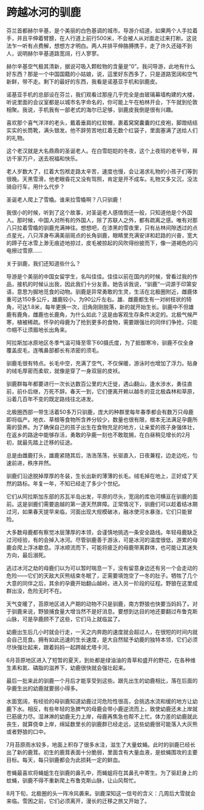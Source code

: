 # 跨越冰河的驯鹿

芬兰首都赫尔辛基，是个美丽的白色基调的城市。导游介绍道，如果两个人手拉着手，并且平伸着臂膀，在人行道上前行500米，不会被人从对面走过来打断。这说法乍一听有点费解，想想方才明白。两人并排平伸胳膊携手，走了许久还碰不到人，说明赫尔辛基道路宽阔，行人寥寥。 

赫尔辛基空气极其清新，据说可吸入颗粒物的含量是“0”。我问导游，此地有什么好东西？那是一个中国国籍的小姑娘，说，這里好东西多了，只是道路宽阔和空气新鲜，带不走。剩下的最好的东西，我看是诺基亚手机和驯鹿皮。 

诺基亚手机的总部设在芬兰，我们观看过那座几乎完全是由玻璃幕墙构建的大楼，听说里面的会议室都是以城市名字命名的，你可能上午在柏林开会，下午就到伦敦相聚。我说，手机我有一部老式的海尔已足够，驯鹿皮我倒是很有兴趣。 

喜欢那个喜气洋洋的老头，戴着垂肩的红软帽，裹着窝窝囊囊的红皮袍，脚蹬结结实实的长筒靴，满头银发。他不辞劳苦地扛着无数个红袋子，里面塞满了送给人们的礼物。 

这个老汉就是大名鼎鼎的圣诞老人。在白雪皑皑的冬夜，这个上夜班的老爷爷，拜访千家万户，送去祝福和快乐。 

老人岁数大了，扛着大包袱走路太辛苦，速度也慢，会让渴求礼物的小孩子们等到很晚。天黑雪滑，他老眼昏花又没有驾照，肯定是开不成车。礼物又多又沉，没法骑自行车，用什么代步？ 

圣诞老人爬上了雪橇。谁来拉雪橇啊？八只驯鹿！ 

我很小的时候，听到了这个故事，对圣诞老人感情倒还一般，只知道他是个外国人。那时候，中国人对所有的外国人，除了苏联人之外，都有疏离之感。唯有对那八只拉着雪橇的驯鹿充满神往。想想吧，在漆黑的雪夜里，只有丛林间隙透过的点点星光，八只浑身布满美丽斑点的长角驯鹿，眼睛里充满安详和赶路的兴奋，宽大的蹄子在冰雪上渺无痕迹地掠过，皮毛被掠起的风吹得纷披而下，像一道褐色的闪电擦过雪原…… 

关于驯鹿，我们还知道些什么？ 

导游是个美丽的中国女留学生，名叫佳佳。佳佳以前在国内的时候，曾看过我的作品，接机的时候认出我，因此我们十分友善。她告诉我说，“驯鹿”一词源于印第安语，意思为掘地觅食的动物。驯鹿是异常勇敢的生灵，生活在北极圈附近，雌鹿体重可达150多公斤，雄鹿较小，为90公斤左右。雄、雌鹿都生有一对树枝状的犄角，可达1.8米，每年更换一次，旧角刚刚脱落，新的就开始生长。驯鹿中不但雄鹿有鹿角，雌鹿也长鹿角，为什么如此？这是由客观生存条件决定的。北极气候严寒，植被稀疏。怀孕的母鹿为了抢到更多的食物，需要跟强壮的同伴们争抢，只能巾帼不让须眉地长出角来。 

阿拉斯加冰原地区冬季气温可降至零下60摄氏度，为了抵御寒冷，驯鹿不仅全身覆盖皮毛，连嘴鼻部都长有浓密的须毛。 

驯鹿毛很有特点。长毛中空，充满了空气，不仅保暖，游泳时也增加了浮力。贴身的绒毛厚密而柔软，就像是穿了一身双层的皮袄。 

驯鹿群每年都要进行一次长达数百公里的大迁徙，遇山翻山，逢水涉水，勇往直前，前仆后继，万死不辞。春天一到，它们便离开赖以越冬的亚北极森林和草原，沿着几百年不变的既定路线往北进发。 

北极圈西部一带生活着50多万只驯鹿，庞大的种群里每年春季都会有数万只母鹿即将临产。地衣、草根等食物所含养分较少，数量也很有限，根本无法满足孕鹿所需的营养。为了确保自己的孩子出生在食物充足的地方，让亲爱的孩子身强体壮，在返乡的路途中能够存活，勇敢的孕鹿一刻也不敢耽搁，在白昼稍见增长的2月初，就最先踏上迁移的征途。 

总是由雌鹿打头，雄鹿紧随其后，浩浩荡荡，长驱直入，日夜兼程，边走边吃，匀速前进，秩序井然。 

驯鹿们沿途脱掉厚厚的冬装，生长出新的薄薄的长毛。绒毛掉在地上，正好成了天然的路标。年复一年，不知已经走了多少个世纪。 

它们从阿拉斯加东部的苏瓦半岛出发，平原的尽头，宽阔的库伯河横亘在驯鹿的面前。这是驯鹿们需要逾越的第一道天然屏障。正常情况下，驯鹿们可以趁着结冰期过河，如果春天提早来临，河面出现大规模破冰，融冰使河水暴涨，它们只能冒险。 

大多数母鹿都有察觉冰层薄厚的本领，会谨慎地挑选一条安全路线。年轻母鹿缺乏过河经验，有的会掉入冰河。尽管驯鹿善于游泳，可是冰河的温度很低，游累的母鹿会爬上浮冰歇息。浮冰顺流而下，可能将疲乏的母鹿带离群体，也可能让其迷失方向，最后溺死。 

逃过冰河之劫的母鹿们以为可以暂时喘息一下，没有留意身边还有另一个会走动的危险——它们的天敌大灰熊结束冬眠了，正需要填饱空了一冬的肚子。牺牲了几个大意的同伴之后，其余的孕鹿开始翻山越岭，进入另一阶段的征程。野狼在这里成群出没，危险无时不在。 

天气变暖了，苔原地区进入产期的动物不只是驯鹿，南方野狼也快要当妈妈了。对于驯鹿来说，野狼捕食量大增当然不是好消息。要想到达目的地还要翻过布鲁克斯山脉，可是孕鹿顾不了这些，它们马上就临盆了。 

幼鹿出生后几小时就会行走，一天之内奔跑的速度就会超过人，在很短的时间内就会自己觅食。拥有如此迅速的生长速度，是大自然赋予幼鹿的独特本领，它们必须尽快强壮起来，跟着妈妈一起跨越尤塔卡河。 

6月苔原地区进入了短暂的夏天，到处都是绿油油的青草和盛开的野花，在各种维生素和氮、磷脂的滋养下，幼鹿很快就会强壮起来。 

最后一批来此的驯鹿一个月后才能享受到这些。跟先出生的幼鹿相比，落在后面的孕鹿生出的幼鹿就要弱小得多。 

水面宽阔，有经验的母驯鹿知道幼鹿过河危险性很高，会挑选水流和缓的地方让幼鹿下水。相反，有些年轻的急脾气的母鹿会带小鹿逆流而上，致使幼鹿还未上岸就已筋疲力尽。湿淋淋的幼鹿无力上岸，母鹿再焦急也帮不上忙。体力差的幼鹿就此丧生，就算侥幸上岸，绵延数里长的驯鹿群已经走远，这些幼鹿很可能落入大灰熊或者野狼的口中。 

7月苔原雨水较多，地面上积存了很多水洼，滋生了大量蚊蝇。此时的驯鹿已经长出了新的鹿茸。初生的鹿茸表面十分脆弱，里面含有大量血液，是蚊蝇围攻的主要目标。每天，每只驯鹿都会为此损耗一定的鲜血。 

苍蝇最喜欢将蝇蛆生在驯鹿的鼻孔中，而蝇蛆将在其鼻孔中寄生。为了驱赶身上的蚊蝇，驯鹿不得不重新爬上布鲁克斯山脉，让山风帮忙。 

8月下旬，北极圈的头一阵冷风袭来。驯鹿深知这一信号的含义：几周后大雪就会来临。雪困之前，它们必须离开，漫长的迁移之旅又开始了。